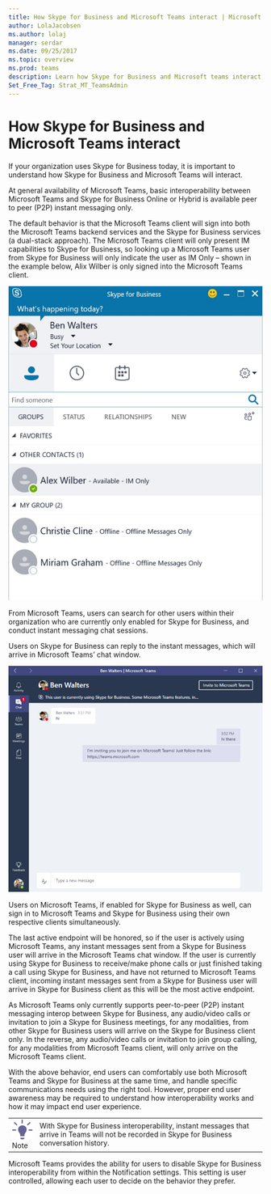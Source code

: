```yaml
---
title: How Skype for Business and Microsoft Teams interact | Microsoft Support
author: LolaJacobsen
ms.author: lolaj
manager: serdar
ms.date: 09/25/2017
ms.topic: overview
ms.prod: teams
description: Learn how Skype for Business and Microsoft teams interact, from chats to calls.
Set_Free_Tag: Strat_MT_TeamsAdmin
---
```


How Skype for Business and Microsoft Teams interact
===================================================

If your organization uses Skype for Business today, it is important to understand how Skype for Business and Microsoft Teams will interact.

At general availability of Microsoft Teams, basic interoperability between Microsoft Teams and Skype for Business Online or Hybrid is available peer to peer (P2P) instant messaging only.

The default behavior is that the Microsoft Teams client will sign into both the Microsoft Teams backend services and the Skype for Business services (a dual-stack approach). The Microsoft Teams client will only present IM capabilities to Skype for Business, so looking up a Microsoft Teams user from Skype for Business will only indicate the user as IM Only – shown in the example below, Alix Wilber is only signed into the Microsoft Teams client.

![](media/Understand_how_Skype_for_Business_and_Microsoft_Teams_interact_image1.png)

From Microsoft Teams, users can search for other users within their organization who are currently only enabled for Skype for Business, and conduct instant messaging chat sessions.

Users on Skype for Business can reply to the instant messages, which will arrive in Microsoft Teams’ chat window.

![](media/Understand_how_Skype_for_Business_and_Microsoft_Teams_interact_image2.png)

Users on Microsoft Teams, if enabled for Skype for Business as well, can sign in to Microsoft Teams and Skype for Business using their own respective clients simultaneously.

The last active endpoint will be honored, so if the user is actively using Microsoft Teams, any instant messages sent from a Skype for Business user will arrive in the Microsoft Teams chat window. If the user is currently using Skype for Business to receive/make phone calls or just finished taking a call using Skype for Business, and have not returned to Microsoft Teams client, incoming instant messages sent from a Skype for Business user will arrive in Skype for Business client as this will be the most active endpoint.

As Microsoft Teams only currently supports peer-to-peer (P2P) instant messaging interop between Skype for Business, any audio/video calls or invitation to join a Skype for Business meetings, for any modalities, from other Skype for Business users will arrive on the Skype for Business client only. In the reverse, any audio/video calls or invitation to join group calling, for any modalities from Microsoft Teams client, will only arrive on the Microsoft Teams client.

With the above behavior, end users can comfortably use both Microsoft Teams and Skype for Business at the same time, and handle specific communications needs using the right tool. However, proper end user awareness may be required to understand how interoperability works and how it may impact end user experience.


|  |  |
|---------|---------|
|![](media/Understand_how_Skype_for_Business_and_Microsoft_Teams_interact_image3.png)<br>Note</br>      |With Skype for Business interoperability, instant messages that arrive in Teams will not be recorded in Skype for Business conversation history.         |

Microsoft Teams provides the ability for users to disable Skype for Business interoperability from within the Notification settings. This setting is user controlled, allowing each user to decide on the behavior they prefer.
